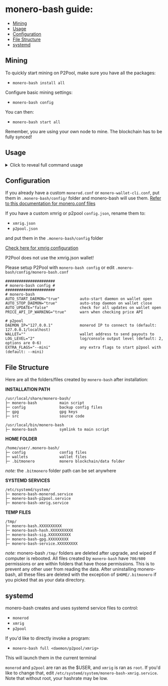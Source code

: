 # monero-bash guide:
* [Mining](#mining)
* [Usage](#usage)
* [Configuration](#configuration)
* [File Structure](#file-structure)
* [systemd](#systemd)

## Mining
To quickly start mining on P2Pool, make sure you have all the packages:
* `monero-bash install all`

Configure basic mining settings:
* `monero-bash config`

You can then:
* `monero-bash start all`

Remember, you are using your own node to mine. The blockchain has to be fully synced!


## Usage
<details>
<summary>Click to reveal full command usage</summary>

```
monero-bash usage: monero-bash <option> <more options>

monero-bash                       the default command will open wallet selection
uninstall                         uninstall monero-bash and remove /.monero-bash/

install <all/pkg>                 install <all> or a specific package
install <all/pkg> verbose         print detailed download information
remove <all/pkg>                  remove <all> or a specific package
remove <all/pkg> force            forcefully remove a package

update                            only CHECK for updates
upgrade <all/pkg>                 upgrade <all> or a specific package
upgrade <all/pkg> force           forcefully upgrade packages
upgrade <all/pkg> verbose         print detailed download information
version                           print installed package versions

config                            configure MINING settings
start <all/daemon/xmrig/p2pool>   start process detached (background)
stop <all/daemon/xmrig/p2pool>    gracefully stop the process
kill <all/daemon/xmrig/p2pool>    forcefully kill the process
restart <all/daemon/xmrig/p2pool> restart the process
full <daemon/xmrig/p2pool>        start the process attached (foreground)
watch <daemon/xmrig/p2pool>       watch live output of process

gpg                               toggle GPG verification of binaries
gpg import                        import GPG keys of package authors
backup                            encrypt and backup your /wallets/
decrypt                           decrypt backup.tar.gpg

status                            print status of all running processes
list                              list wallets
size                              show size of monero-bash folders
price                             fetch price data from cryptocompare.com API
integrity                         check hash integrity of monero-bash

help                              show this help message
```
</details>

## Configuration
If you already have a custom `monerod.conf` or `monero-wallet-cli.conf`, put them in `.monero-bash/config/` folder and monero-bash will use them. [Refer to this documentation for monero.conf files](https://monerodocs.org/interacting/monero-config-file)

If you have a custom xmrig or p2pool `config.json`, rename them to:
* `xmrig.json`
* `p2pool.json`

and put them in the `.monero-bash/config` folder

[Check here for xmrig configuration](https://xmrig.com/docs/miner/config)

P2Pool does not use the xmrig.json wallet!

Please setup P2Pool with `monero-bash config` or edit `.monero-bash/config/monero-bash.conf`
```
######################
# monero-bash config #
######################
# monero-bash
AUTO_START_DAEMON="true"         auto-start daemon on wallet open
AUTO_STOP_DAEMON="true"          auto-stop daemon on wallet close
AUTO_UPDATE="false"              check for all updates on wallet open
PRICE_API_IP_WARNING="true"      warn when checking price API

# p2pool
DAEMON_IP="127.0.0.1"            monerod IP to connect to (default: 127.0.0.1/localhost)
WALLET=""                        wallet address to send payouts to
LOG_LEVEL="2"                    log/console output level (default: 2, options are 0-6)
EXTRA_FLAGS="--mini"             any extra flags to start p2pool with (default: --mini)
```

## File Structure
Here are all the folders/files created by `monero-bash` after installation:

**INSTALLATION PATH**
```
/usr/local/share/monero-bash/
├─ monero-bash          main script
├─ config               backup config files
├─ gpg                  gpg keys
├─ src                  source code

/usr/local/bin/monero-bash
├─ monero-bash          symlink to main script
```

**HOME FOLDER**
```
/home/user/.monero-bash/
├─ config               config files
├─ wallets              wallet files
├─ .bitmonero           monero blockchain/data folder
```
*note:* the `.bitmonero` folder path can be set anywhere

**SYSTEMD SERVICES**
```
/etc/systemd/system/
├─ monero-bash-monerod.service
├─ monero-bash-p2pool.service
├─ monero-bash-xmrig.service
```

**TEMP FILES**
```
/tmp/
├─ monero-bash.XXXXXXXXXX
├─ monero-bash-hash.XXXXXXXXXX
├─ monero-bash-sig.XXXXXXXXXX
├─ monero-bash-gpg.XXXXXXXXX
├─ monero-bash-service.XXXXXXXXX
```
*note:* monero-bash `/tmp/` folders are deleted after upgrade, and wiped if computer is rebooted. All files created by `monero-bash` have `700/600` permissions or are within folders that have those permissions. This is to prevent any other user from reading the data. After uninstalling monero-bash, all these files are deleted with the exception of `$HOME/.bitmonero` if you picked that as your data directory.

## systemd
monero-bash creates and uses systemd service files to control:
* `monerod`
* `xmrig`
* `p2pool`

If you'd like to directly invoke a program:
* `monero-bash full <daemon/p2pool/xmrig>`

This will launch them in the current terminal

`monerod` and `p2pool` are ran as the $USER, and `xmrig` is ran as `root`. If you'd like to change that, edit `/etc/systemd/system/monero-bash-xmrig.service`. Note that without root, your hashrate may be low.
